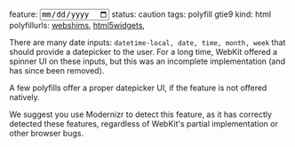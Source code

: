 feature: <input type=date>
status: caution
tags: polyfill gtie9
kind: html
polyfillurls: [webshims](http://afarkas.github.com/webshim/demos/demos/webforms.html), [html5widgets](http://www.useragentman.com/blog/2010/07/27/cross-browser-html5-forms-using-modernizr-webforms2-and-html5widgets/), 

There are many date inputs: `datetime-local, date, time, month, week` that should provide a datepicker to the user. For a long time, WebKit offered a spinner UI on these inputs, but this was an incomplete implementation (and has since been removed). 

A few polyfills offer a proper datepicker UI, if the feature is not offered natively. 

We suggest you use Modernizr to detect this feature, as it has correctly detected these features, regardless of WebKit's partial implementation or other browser bugs.
